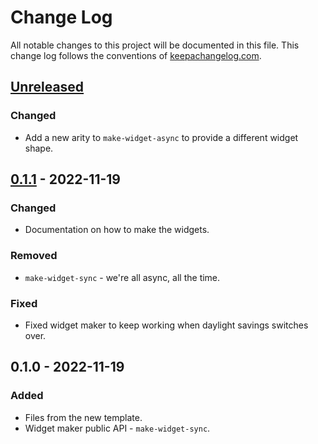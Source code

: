 # Change Log
All notable changes to this project will be documented in this file. This change log follows the conventions of [keepachangelog.com](http://keepachangelog.com/).

## [Unreleased]
### Changed
- Add a new arity to `make-widget-async` to provide a different widget shape.

## [0.1.1] - 2022-11-19
### Changed
- Documentation on how to make the widgets.

### Removed
- `make-widget-sync` - we're all async, all the time.

### Fixed
- Fixed widget maker to keep working when daylight savings switches over.

## 0.1.0 - 2022-11-19
### Added
- Files from the new template.
- Widget maker public API - `make-widget-sync`.

[Unreleased]: https://sourcehost.site/your-name/aoc/compare/0.1.1...HEAD
[0.1.1]: https://sourcehost.site/your-name/aoc/compare/0.1.0...0.1.1
